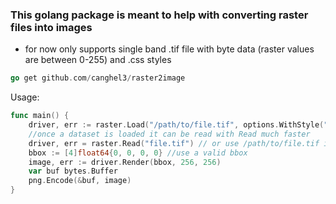 ### This golang package is meant to help with converting raster files into images

- for now only supports single band .tif file with byte data (raster values are between 0-255) and .css styles

```go
go get github.com/canghel3/raster2image
```

Usage:
```go
func main() {
	driver, err := raster.Load("/path/to/file.tif", options.WithStyle("/path/to/style.css"))
	//once a dataset is loaded it can be read with Read much faster
	driver, err = raster.Read("file.tif") // or use /path/to/file.tif instead of file.tif, works either way
	bbox := [4]float64{0, 0, 0, 0} //use a valid bbox
	image, err := driver.Render(bbox, 256, 256)
	var buf bytes.Buffer
	png.Encode(&buf, image)
}
```